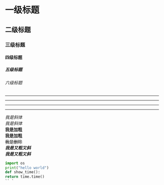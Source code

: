# 一级标题  
## 二级标题  
### 三级标题  
#### 四级标题  
##### 五级标题  
###### 六级标题  
***
******
---
------
*我是斜体*  
_我是斜体_  
**我是加粗**  
__我是加粗__  
~~我是删除~~  
***我是又粗又斜***  
___我是又粗又斜___  


```python
import os
print("hello world")
def show_time():
return time.time()
`` `